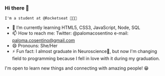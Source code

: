 ### Hi there 👋
  
    I'm a student at @Rocketseat 🚀👩‍🚀

- 🌱 I’m currently learning HTML5, CSS3, JavaScript, Node, SQL
- 📫 How to reach me: 
    Twitter: @palomacosentino
    e-mail: paloma.cosentino@gmail.com
- 😄 Pronouns: She/Her
- ⚡ Fun fact: I almost graduate in Neuroscience🧠, but now I'm changing field to programming because I fell in love with it during my graduation.

I'm open to learn new things and connecting with amazing people! 😁
